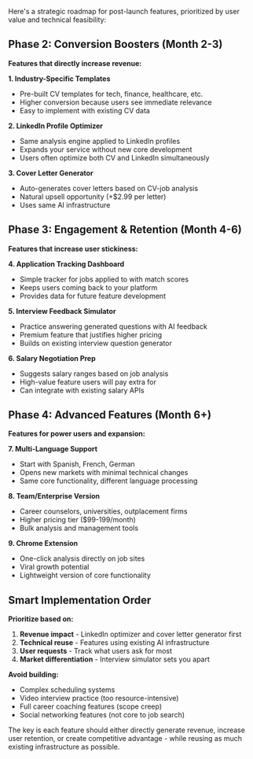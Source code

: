 Here's a strategic roadmap for post-launch features, prioritized by user value and technical feasibility:

## Phase 2: Conversion Boosters (Month 2-3)
**Features that directly increase revenue:**

**1. Industry-Specific Templates**
- Pre-built CV templates for tech, finance, healthcare, etc.
- Higher conversion because users see immediate relevance
- Easy to implement with existing CV data

**2. LinkedIn Profile Optimizer**
- Same analysis engine applied to LinkedIn profiles
- Expands your service without new core development
- Users often optimize both CV and LinkedIn simultaneously

**3. Cover Letter Generator**
- Auto-generates cover letters based on CV-job analysis
- Natural upsell opportunity (+$2.99 per letter)
- Uses same AI infrastructure

## Phase 3: Engagement & Retention (Month 4-6)
**Features that increase user stickiness:**

**4. Application Tracking Dashboard**
- Simple tracker for jobs applied to with match scores
- Keeps users coming back to your platform
- Provides data for future feature development

**5. Interview Feedback Simulator**
- Practice answering generated questions with AI feedback
- Premium feature that justifies higher pricing
- Builds on existing interview question generator

**6. Salary Negotiation Prep**
- Suggests salary ranges based on job analysis
- High-value feature users will pay extra for
- Can integrate with existing salary APIs

## Phase 4: Advanced Features (Month 6+)
**Features for power users and expansion:**

**7. Multi-Language Support**
- Start with Spanish, French, German
- Opens new markets with minimal technical changes
- Same core functionality, different language processing

**8. Team/Enterprise Version**
- Career counselors, universities, outplacement firms
- Higher pricing tier ($99-199/month)
- Bulk analysis and management tools

**9. Chrome Extension**
- One-click analysis directly on job sites
- Viral growth potential
- Lightweight version of core functionality

## Smart Implementation Order

**Prioritize based on:**
1. **Revenue impact** - LinkedIn optimizer and cover letter generator first
2. **Technical reuse** - Features using existing AI infrastructure
3. **User requests** - Track what users ask for most
4. **Market differentiation** - Interview simulator sets you apart

**Avoid building:**
- Complex scheduling systems
- Video interview practice (too resource-intensive)
- Full career coaching features (scope creep)
- Social networking features (not core to job search)

The key is each feature should either directly generate revenue, increase user retention, or create competitive advantage - while reusing as much existing infrastructure as possible.
